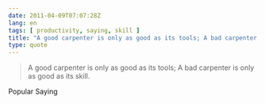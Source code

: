 ```yaml
---
date: 2011-04-09T07:07:28Z
lang: en
tags: [ productivity, saying, skill ]
title: "A good carpenter is only as good as its tools; A bad carpenter is only"
type: quote
---
```


> A good carpenter is only as good as its tools; A bad carpenter is only
> as good as its skill.

Popular Saying

